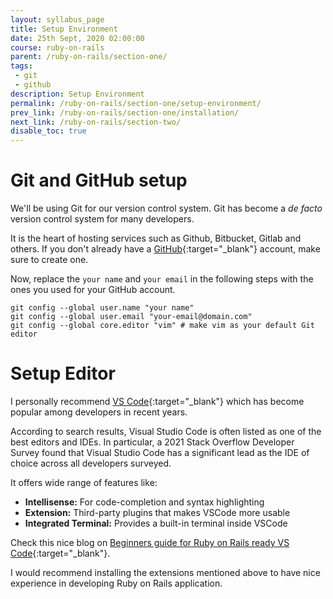 ```yaml
---
layout: syllabus_page
title: Setup Environment
date: 25th Sept, 2020 02:00:00
course: ruby-on-rails
parent: /ruby-on-rails/section-one/
tags:
 - git
 - github
description: Setup Environment
permalink: /ruby-on-rails/section-one/setup-environment/
prev_link: /ruby-on-rails/section-one/installation/
next_link: /ruby-on-rails/section-two/
disable_toc: true
---
```


# Git and GitHub setup

We'll be using Git for our version control system.
Git has become a _de facto_ version control system for many developers.

It is the heart of hosting services such as Github, Bitbucket, Gitlab and others. 
If you don't already have a [GitHub](https://github.com){:target="\_blank"} account, make sure to create one.

Now, replace the `your name` and `your email` in the following steps with the ones you used for your GitHub account.

```shell
git config --global user.name "your name"
git config --global user.email "your-email@domain.com"
git config --global core.editor "vim" # make vim as your default Git editor
```

# Setup Editor

I personally recommend [VS Code](https://code.visualstudio.com/){:target="_blank"} which has become popular among developers in recent years.

According to search results, Visual Studio Code is often listed as one of the best editors and IDEs.
In particular, a 2021 Stack Overflow Developer Survey found that Visual Studio Code has a significant lead as the IDE of choice across all developers surveyed.

It offers wide range of features like:

- __Intellisense:__ For code-completion and syntax highlighting
- __Extension:__  Third-party plugins that makes VSCode more usable
- __Integrated Terminal:__ Provides a built-in terminal inside VSCode

Check this nice blog on [Beginners guide for Ruby on Rails ready VS Code](https://medium.com/@ivanraybuglosa/beginners-guide-for-a-ruby-on-rails-ready-visual-studio-code-da9fe77a1356){:target="_blank"}.

I would recommend installing the extensions mentioned above to have nice experience in developing Ruby on Rails application.
